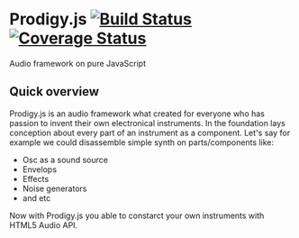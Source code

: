 # Prodigy.js [![Build Status](https://travis-ci.org/denisviklov/prodigyjs.svg?branch=master)](https://travis-ci.org/denisviklov/prodigyjs) [![Coverage Status](https://coveralls.io/repos/github/denisviklov/prodigyjs/badge.svg)](https://coveralls.io/github/denisviklov/prodigyjs)

Audio framework on pure JavaScript

## Quick overview

Prodigy.js is an audio framework what created for everyone who has passion to invent their own electronical instruments.
In the foundation lays conception about every part of an instrument as a component.
Let's say for example we could disassemble simple synth on parts/components like:

* Osc as a sound source
* Envelops
* Effects
* Noise generators
* and etc

Now with Prodigy.js you able to constarct your own instruments with HTML5 Audio API. 